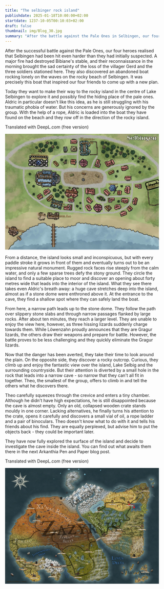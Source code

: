 ```yaml
---
title: "The selbinger rock island"
publishdate: 2025-01-18T10:00:00+02:00
startdate: 1237-10-05T00:10:03+02:00
draft: false
thumbnail: img/Blog_30.jpg
summary: "After the battle against the Pale Ones in Selbingen, our four heroes set off on a new adventure. Their destination: the mysterious rocky island in the middle of Lake Selbig, which they suspect to be a possible hiding place for the Pale Ones. Find out what awaits them there here:"
---
```


After the successful battle against the Pale Ones, our four heroes realised that Selbingen had been hit even harder than they had initially suspected. A major fire had destroyed Bibiane's stable, and their reconnaissance in the morning brought the sad certainty of the loss of the villager Gerd and the three soldiers stationed here. They also discovered an abandoned boat rocking lonely on the waves on the rocky beach of Selbingen. It was precisely this boat that inspired our four friends to come up with a new plan.

Today they want to make their way to the rocky island in the centre of Lake Selbingen to explore it and possibly find the hiding place of the pale ones. Aldric in particular doesn't like this idea, as he is still struggling with his traumatic phobia of water. But his concerns are generously ignored by the group. With the help of a rope, Aldric is loaded into the boat they have found on the beach and they row off in the direction of the rocky island.

Translated with DeepL.com (free version)
<div class="img-max center">
  <img class="img-fluid" title="Map Selbingen" alt="Map Selbingen." src="./img/selbingen.jpg" />
</div>

From a distance, the island looks small and inconspicuous, but with every paddle stroke it grows in front of them and eventually turns out to be an impressive natural monument. Rugged rock faces rise steeply from the calm water, and only a few sparse trees defy the stony ground. They circle the island to find a suitable place to moor and discover an opening about forty metres wide that leads into the interior of the island. What they see there takes even Aldric's breath away: a huge cave stretches deep into the island, almost as if a stone dome were enthroned above it. At the entrance to the cave, they find a shallow spot where they can safely land the boat.

From here, a narrow path leads up to the stone dome. They follow the path over slippery stone slabs and through narrow passages flanked by large rocks. After about ten minutes, they reach a larger level. They are unable to enjoy the view here, however, as three hissing lizards suddenly charge towards them. While Löwenzahn proudly announces that they are Gragur lizards, the others draw their weapons and prepare for battle. However, the battle proves to be less challenging and they quickly eliminate the Gragur lizards.

Now that the danger has been averted, they take their time to look around the plain. On the opposite side, they discover a rocky outcrop. Curious, they climb up and enjoy the fantastic view over the island, Lake Selbig and the surrounding countryside. But their attention is diverted by a small hole in the rock that leads into a narrow cave - so narrow that they can't all fit in together. Theo, the smallest of the group, offers to climb in and tell the others what he discovers there.

Theo carefully squeezes through the crevice and enters a tiny chamber. Although he didn't have high expectations, he is still disappointed because the cave is almost empty. Only an old, collapsed wooden crate stands mouldy in one corner. Lacking alternatives, he finally turns his attention to the crate, opens it carefully and discovers a small vial of oil, a rope ladder and a pair of binoculars. Theo doesn't know what to do with it and tells his friends about his find. They are equally perplexed, but advise him to put the objects back - they could be important later.

They have now fully explored the surface of the island and decide to investigate the cave inside the island. You can find out what awaits them there in the next Arkanthia Pen and Paper blog post.

Translated with DeepL.com (free version)
<div class="img-max center">
  <img class="img-fluid" title="Worldmap Arkanthia" alt="Worldmap Arkanthia." src="./img/Arkanthia_Full_Map_Selbingen_Felseninsel.jpg" />
</div>
